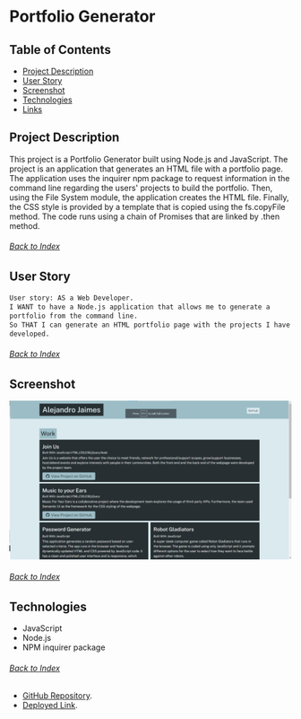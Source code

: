# Portfolio Generator

## Table of Contents

- [Project Description](#Project-Description)
- [User Story](#User-Story)
- [Screenshot](#screenshot)
- [Technologies](#Technologies)
- [Links](#Links)


## Project Description
This project is a Portfolio Generator built using Node.js and JavaScript. The project is an application that generates an HTML file with a portfolio page. The application uses the inquirer npm package to request information in the command line regarding the users' projects to build the portfolio. Then, using the File System module, the application creates the  HTML file. Finally, the CSS style is provided by a template that is copied using the fs.copyFile method. The code runs using a chain of Promises that are linked by .then method.
###### [Back to Index](#Table-of-Contents)

## User Story
```
User story: AS a Web Developer.
I WANT to have a Node.js application that allows me to generate a portfolio from the command line.
So THAT I can generate an HTML portfolio page with the projects I have developed.
```
###### [Back to Index](#Table-of-Contents)

## Screenshot
![HTML page generated with the application](./dist/images/portfolio_generator_screenshot.png)
###### [Back to Index](#Table-of-Contents)


## Technologies
- JavaScript
- Node.js
- NPM inquirer package
###### [Back to Index](#Table-of-Contents)


- [GitHub Repository](https://github.com/AlexJCturbo/portfolio-generator).
- [Deployed Link](https://alexjcturbo.github.io/portfolio-generator/).